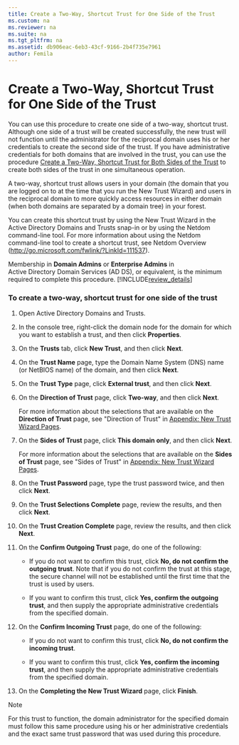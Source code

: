 ```yaml
---
title: Create a Two-Way, Shortcut Trust for One Side of the Trust
ms.custom: na
ms.reviewer: na
ms.suite: na
ms.tgt_pltfrm: na
ms.assetid: db906eac-6eb3-43cf-9166-2b4f735e7961
author: Femila
---
```

# Create a Two-Way, Shortcut Trust for One Side of the Trust
  You can use this procedure to create one side of a two\-way, shortcut trust. Although one side of a trust will be created successfully, the new trust will not function until the administrator for the reciprocal domain uses his or her credentials to create the second side of the trust. If you have administrative credentials for both domains that are involved in the trust, you can use the procedure [Create a Two-Way, Shortcut Trust for Both Sides of the Trust](../Topic/Create-a-Two-Way,-Shortcut-Trust-for-Both-Sides-of-the-Trust.md) to create both sides of the trust in one simultaneous operation.  
  
 A two\-way, shortcut trust allows users in your domain \(the domain that you are logged on to at the time that you run the New Trust Wizard\) and users in the reciprocal domain to more quickly access resources in either domain \(when both domains are separated by a domain tree\) in your forest.  
  
 You can create this shortcut trust by using the New Trust Wizard in the Active Directory Domains and Trusts snap\-in or by using the Netdom command\-line tool. For more information about using the Netdom command\-line tool to create a shortcut trust, see Netdom Overview \([http:\/\/go.microsoft.com\/fwlink\/?LinkId\=111537](http://go.microsoft.com/fwlink/?LinkId=111537)\).  
  
 Membership in **Domain Admins** or **Enterprise Admins** in Active Directory Domain Services \(AD DS\), or equivalent, is the minimum required to complete this procedure. [!INCLUDE[review_details](../Token/review_details_md.md)]  
  
### To create a two\-way, shortcut trust for one side of the trust  
  
1.  Open Active Directory Domains and Trusts.  
  
2.  In the console tree, right\-click the domain node for the domain for which you want to establish a trust, and then click **Properties**.  
  
3.  On the **Trusts** tab, click **New Trust**, and then click **Next**.  
  
4.  On the **Trust Name** page, type the Domain Name System \(DNS\) name \(or NetBIOS name\) of the domain, and then click **Next**.  
  
5.  On the **Trust Type** page, click **External trust**, and then click **Next**.  
  
6.  On the **Direction of Trust** page, click **Two\-way**, and then click **Next**.  
  
     For more information about the selections that are available on the **Direction of Trust** page, see "Direction of Trust" in [Appendix: New Trust Wizard Pages](../Topic/Appendix--New-Trust-Wizard-Pages.md).  
  
7.  On the **Sides of Trust** page, click **This domain only**, and then click **Next**.  
  
     For more information about the selections that are available on the **Sides of Trust** page, see "Sides of Trust" in [Appendix: New Trust Wizard Pages](../Topic/Appendix--New-Trust-Wizard-Pages.md).  
  
8.  On the **Trust Password** page, type the trust password twice, and then click **Next**.  
  
9. On the **Trust Selections Complete** page, review the results, and then click **Next**.  
  
10. On the **Trust Creation Complete** page, review the results, and then click **Next**.  
  
11. On the **Confirm Outgoing Trust** page, do one of the following:  
  
    -   If you do not want to confirm this trust, click **No, do not confirm the outgoing trust**. Note that if you do not confirm the trust at this stage, the secure channel will not be established until the first time that the trust is used by users.  
  
    -   If you want to confirm this trust, click **Yes, confirm the outgoing trust**, and then supply the appropriate administrative credentials from the specified domain.  
  
12. On the **Confirm Incoming Trust** page, do one of the following:  
  
    -   If you do not want to confirm this trust, click **No, do not confirm the incoming trust**.  
  
    -   If you want to confirm this trust, click **Yes, confirm the incoming trust**, and then supply the appropriate administrative credentials from the specified domain.  
  
13. On the **Completing the New Trust Wizard** page, click **Finish**.  
  
> [!NOTE]  
>  For this trust to function, the domain administrator for the specified domain must follow this same procedure using his or her administrative credentials and the exact same trust password that was used during this procedure.  
  
  